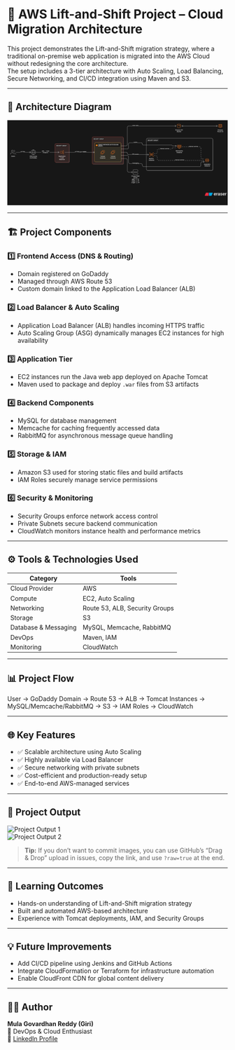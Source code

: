 # 🚀 AWS Lift-and-Shift Project – Cloud Migration Architecture

This project demonstrates the Lift-and-Shift migration strategy, where a traditional on-premise web application is migrated into the AWS Cloud without redesigning the core architecture.  
The setup includes a 3-tier architecture with Auto Scaling, Load Balancing, Secure Networking, and CI/CD integration using Maven and S3.

---

## 🧩 Architecture Diagram

![AWS Lift and Shift Architecture](https://github.com/Govardhangir/AWS-Lift-and-Shift/raw/main/diagram-export-10-7-2025-3_12_19-PM.png)

---

## 🏗️ Project Components

### 1️⃣ Frontend Access (DNS & Routing)
- Domain registered on GoDaddy  
- Managed through AWS Route 53  
- Custom domain linked to the Application Load Balancer (ALB)  

### 2️⃣ Load Balancer & Auto Scaling
- Application Load Balancer (ALB) handles incoming HTTPS traffic  
- Auto Scaling Group (ASG) dynamically manages EC2 instances for high availability  

### 3️⃣ Application Tier
- EC2 instances run the Java web app deployed on Apache Tomcat  
- Maven used to package and deploy `.war` files from S3 artifacts  

### 4️⃣ Backend Components
- MySQL for database management  
- Memcache for caching frequently accessed data  
- RabbitMQ for asynchronous message queue handling  

### 5️⃣ Storage & IAM
- Amazon S3 used for storing static files and build artifacts  
- IAM Roles securely manage service permissions  

### 6️⃣ Security & Monitoring
- Security Groups enforce network access control  
- Private Subnets secure backend communication  
- CloudWatch monitors instance health and performance metrics  

---

## ⚙️ Tools & Technologies Used

| Category | Tools |
|----------|-------|
| Cloud Provider | AWS |
| Compute | EC2, Auto Scaling |
| Networking | Route 53, ALB, Security Groups |
| Storage | S3 |
| Database & Messaging | MySQL, Memcache, RabbitMQ |
| DevOps | Maven, IAM |
| Monitoring | CloudWatch |

---

## 📊 Project Flow

User → GoDaddy Domain → Route 53 → ALB → Tomcat Instances → MySQL/Memcache/RabbitMQ → S3 → IAM Roles → CloudWatch  

---

## 🌐 Key Features

- ✅ Scalable architecture using Auto Scaling  
- ✅ Highly available via Load Balancer  
- ✅ Secure networking with private subnets  
- ✅ Cost-efficient and production-ready setup  
- ✅ End-to-end AWS-managed services  

---

## 📸 Project Output

![Project Output 1](https://github.com/Govardhangir/AWS-Lift-and-Shift/raw/main/output1.png)  
![Project Output 2](https://github.com/Govardhangir/AWS-Lift-and-Shift/raw/main/output2.png)

> **Tip:** If you don’t want to commit images, you can use GitHub’s “Drag & Drop” upload in issues, copy the link, and use `?raw=true` at the end.

---

## 🧠 Learning Outcomes

- Hands-on understanding of Lift-and-Shift migration strategy  
- Built and automated AWS-based architecture  
- Experience with Tomcat deployments, IAM, and Security Groups  

---

## 💡 Future Improvements

- Add CI/CD pipeline using Jenkins and GitHub Actions  
- Integrate CloudFormation or Terraform for infrastructure automation  
- Enable CloudFront CDN for global content delivery  

---

## 👨‍💻 Author

**Mula Govardhan Reddy (Giri)**  
📍 DevOps & Cloud Enthusiast  
🔗 [LinkedIn Profile](https://www.linkedin.com/in/your-linkedin)  

